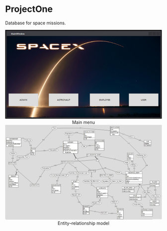 # ProjectOne
Database for space missions.


<center><img src="./ProjectOneWPF/ProjectOneWPF/img/spacex.PNG"></center>
  <center>Main menu</center>


<center><img src="./ProjectOneWPF/ProjectOneWPF/img/SchemaConcettualeFinale.JPG"></center>
  <center>Entity–relationship model</center>
